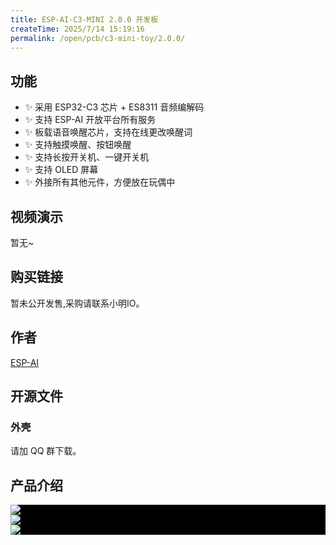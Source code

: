 ```yaml
---
title: ESP-AI-C3-MINI 2.0.0 开发板 
createTime: 2025/7/14 15:19:16
permalink: /open/pcb/c3-mini-toy/2.0.0/
---
```


## 功能 
- ✨ 采用 ESP32-C3 芯片 + ES8311 音频编解码
- ✨ 支持 ESP-AI 开放平台所有服务
- ✨ 板载语音唤醒芯片，支持在线更改唤醒词
- ✨ 支持触摸唤醒、按钮唤醒
- ✨ 支持长按开关机、一键开关机
- ✨ 支持 OLED 屏幕
- ✨ 外接所有其他元件，方便放在玩偶中

## 视频演示 
暂无~
<!-- @[bilibili](BV1Ecu6z7E5r) -->

<!-- 
## 视频教程(与普通开发板一致)
@[bilibili](BV1YTbDzQEk8) -->


## 购买链接  
暂未公开发售,采购请联系小明IO。

<!-- ### 淘宝购买   -->
<!-- <img src="/images/tao_bao_xmio.png" style="display:block;margin: auto"/> -->


## 作者
<a class="spomsor-a" href="https://espai.fun" target="_blcok">
    ESP-AI
</a>

## 开源文件
<!-- <a class="spomsor-a" href="https://github.com/wangzongming/esp-ai/tree/master/pcb/common/3.0.2" target="_blcok">
    pcb/common/3.0.2
</a>  -->

### 外壳  

请加 QQ 群下载。
<!-- <img src="https://esp-ai2.oss-cn-beijing.aliyuncs.com/pcbs/c3-mini-v1.jpg" style="border-radius: 24px;display:block;margin: auto;"/> -->

 
## 产品介绍
<div style="background:#000">
    <img src="/images/pcb/c3-mini/1.0.0/简介.png" style="display:block;margin: auto;"/>
    <img src="/images/pcb/c3-mini-v2/接口描述.png" style="display:block;margin: auto;"  />
    <img src="/images/pcb/c3-mini-v2/接口描述2.png" style="display:block;margin: auto;"  /> 
</div>


<!-- <iframe 
style="width: 100%;border: 0px;height:1000px;"
src="https://espai.fun/files/esp-ai-pcb.html"
/> -->
